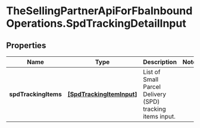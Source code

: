 # TheSellingPartnerApiForFbaInboundOperations.SpdTrackingDetailInput

## Properties
Name | Type | Description | Notes
------------ | ------------- | ------------- | -------------
**spdTrackingItems** | [**[SpdTrackingItemInput]**](SpdTrackingItemInput.md) | List of Small Parcel Delivery (SPD) tracking items input. | 


